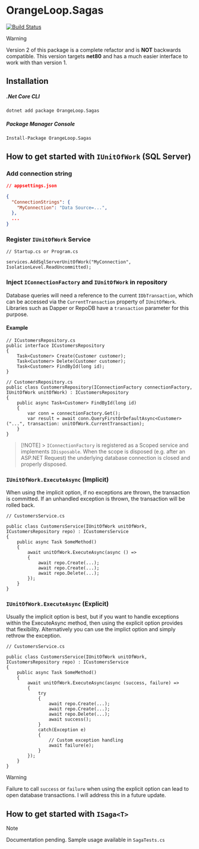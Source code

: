 # OrangeLoop.Sagas

[![Build Status](https://dev.azure.com/livefree/engineering/_apis/build/status%2FOrangeloop%2FOrangeloop.Sagas?branchName=develop)](https://dev.azure.com/livefree/engineering/_build/latest?definitionId=128&branchName=develop)

> [!WARNING]
> Version 2 of this package is a complete refactor and is **NOT** backwards compatible.
> This version targets **net80** and has a much easier interface to work with than
> version 1.

## Installation

##### .Net Core CLI

`dotnet add package OrangeLoop.Sagas`

##### Package Manager Console

`Install-Package OrangeLoop.Sagas`

## How to get started with `IUnitOfWork` (SQL Server)

### Add connection string

```JSON
// appsettings.json

{
  "ConnectionStrings": {
    "MyConnection": "Data Source=...",
  },
  ...
}
```

### Register `IUnitOfWork` Service

```CSharp
// Startup.cs or Program.cs

services.AddSqlServerUnitOfWork("MyConnection", IsolationLevel.ReadUncommitted);

```

### Inject `IConnectionFactory` and `IUnitOfWork` in repository

Database queries will need a reference to the current `IDbTransaction`, which can be accessed via the `CurrentTransaction` property of `IUnitOfWork`. Libraries such as Dapper or RepoDB have a `transaction` parameter for this purpose.

#### Example

```CSharp
// ICustomersRepository.cs
public interface ICustomersRepository
{
    Task<Customer> Create(Customer customer);
    Task<Customer> Delete(Customer customer);
    Task<Customer> FindById(long id);
}

// CustomersRepository.cs
public class CustomersRepository(IConnectionFactory connectionFactory, IUnitOfWork unitOfWork) : ICustomersRepository
{
    public async Task<Customer> FindById(long id)
    {
        var conn = connectionFactory.Get();
        var result = await conn.QueryFirstOrDefaultAsync<Customer>("...", transaction: unitOfWork.CurrentTransaction);
    }
}
```

> [!NOTE] > `IConnectionFactory` is registered as a Scoped service and implements `IDisposable`.
> When the scope is disposed (e.g. after an ASP.NET Request) the underlying
> database connection is closed and properly disposed.

### `IUnitOfWork.ExecuteAsync` (Implicit)

When using the implicit option, if no exceptions are thrown, the transaction is committed. If an unhandled exception is thrown, the transaction will be rolled back.

```CSharp
// CustomersService.cs

public class CustomersService(IUnitOfWork unitOfWork, ICustomersRepository repo) : ICustomersService
{
    public async Task SomeMethod()
    {
        await unitOfWork.ExecuteAsync(async () =>
        {
            await repo.Create(...);
            await repo.Create(...);
            await repo.Delete(...);
        });
    }
}
```

### `IUnitOfWork.ExecuteAsync` (Explicit)

Usually the implicit option is best, but if you want to handle exceptions within the ExecuteAsync method, then using the explicit option provides that flexibility. Alternatively you can use the implict option and simply rethrow the exception.

```CSharp
// CustomersService.cs

public class CustomersService(IUnitOfWork unitOfWork, ICustomersRepository repo) : ICustomersService
{
    public async Task SomeMethod()
    {
        await unitOfWork.ExecuteAsync(async (success, failure) =>
        {
            try
            {
                await repo.Create(...);
                await repo.Create(...);
                await repo.Delete(...);
                await success();
            }
            catch(Exception e)
            {
                // Custom exception handling
                await failure(e);
            }
        });
    }
}
```

> [!WARNING]
> Failure to call `success` or `failure` when using the explicit option can lead
> to open database transactions. I will address this in a future update.

## How to get started with `ISaga<T>`

> [!NOTE]
> Documentation pending. Sample usage available in `SagaTests.cs`
